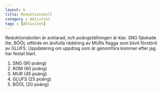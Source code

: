 ```yaml
---
layout: b
title: Reduktionsboll
category : Aktivitet
tags : [Aktivitet]
---
```


Reduktionsbollen är avklarad, och poängställningen är klar. SNG fjäskade lite, BÖÖL utförde en ärofulla räddning av MURs flagga som blivit förstörd av GLUFS. Uppdatering om uppdrag som är genomföra kommer efter jag har festat klart.

 1. SNG (90 poäng)
 2. KOM (60 poäng)
 3. MUR (45 poäng)
 4. GLUFS (25 poäng)
 5. BÖÖL (20 poäng)

